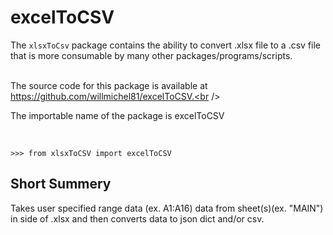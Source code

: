 # excelToCSV
The <code>xlsxToCsv</code> package contains the ability to convert .xlsx file to a .csv file that is more consumable by many other packages/programs/scripts.<br /><br />

The source code for this package is available at https://github.com/willmichel81/excelToCSV.<br /><br />

The importable name of the package is excelToCSV<br /><br />

<code>
>>> from xlsxToCSV import excelToCSV
</code>

<h2>Short Summery</h2>
Takes user specified range data (ex. A1:A16) data from sheet(s)(ex. "MAIN") in side of .xlsx and then converts data to json dict and/or csv.
